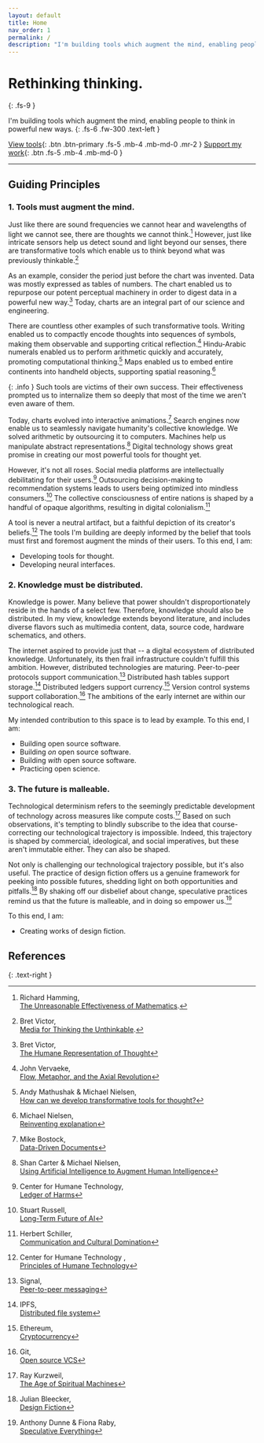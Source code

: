 ```yaml
---
layout: default
title: Home
nav_order: 1
permalink: /
description: "I'm building tools which augment the mind, enabling people to think in powerful new ways."
---
```


# Rethinking thinking.
{: .fs-9 }

I'm building tools which augment the mind, enabling people to think in powerful new ways. 
{: .fs-6 .fw-300 .text-left }

[View tools](/docs/tools/tools/){: .btn .btn-primary .fs-5 .mb-4 .mb-md-0 .mr-2 } [Support my work](/docs/support/){: .btn .fs-5 .mb-4 .mb-md-0 }

---

## Guiding Principles

### 1. Tools must augment the mind.

Just like there are sound frequencies we cannot hear and wavelengths of light we cannot see, there are thoughts we cannot think.[^1] However, just like intricate sensors help us detect sound and light beyond our senses, there are transformative tools which enable us to think beyond what was previously thinkable.[^2]

As an example, consider the period just before the chart was invented. Data was mostly expressed as tables of numbers. The chart enabled us to repurpose our potent perceptual machinery in order to digest data in a powerful new way.[^3] Today, charts are an integral part of our science and engineering.

There are countless other examples of such transformative tools. Writing enabled us to compactly encode thoughts into sequences of symbols, making them observable and supporting critical reflection.[^4] Hindu-Arabic numerals enabled us to perform arithmetic quickly and accurately, promoting computational thinking.[^5] Maps enabled us to embed entire continents into handheld objects, supporting spatial reasoning.[^6]

{: .info }
Such tools are victims of their own success. Their effectiveness prompted us to internalize them so deeply that most of the time we aren't even aware of them.

Today, charts evolved into interactive animations.[^7] Search engines now enable us to seamlessly navigate humanity's collective knowledge. We solved arithmetic by outsourcing it to computers. Machines help us manipulate abstract representations.[^8] Digital technology shows great promise in creating our most powerful tools for thought yet.

However, it's not all roses. Social media platforms are intellectually debilitating for their users.[^9] Outsourcing decision-making to recommendation systems leads to users being optimized into mindless consumers.[^10] The collective consciousness of entire nations is shaped by a handful of opaque algorithms, resulting in digital colonialism.[^11]

A tool is never a neutral artifact, but a faithful depiction of its creator's beliefs.[^12] The tools I'm building are deeply informed by the belief that tools must first and foremost augment the minds of their users. To this end, I am:

- Developing tools for thought.
- Developing neural interfaces.

### 2. Knowledge must be distributed.

Knowledge is power. Many believe that power shouldn't disproportionately reside in the hands of a select few. Therefore, knowledge should also be distributed. In my view, knowledge extends beyond literature, and includes diverse flavors such as multimedia content, data, source code, hardware schematics, and others.

The internet aspired to provide just that -- a digital ecosystem of distributed knowledge. Unfortunately, its then frail infrastructure couldn't fulfill this ambition. However, distributed technologies are maturing. Peer-to-peer protocols support communication.[^13] Distributed hash tables support storage.[^14] Distributed ledgers support currency.[^15] Version control systems support collaboration.[^16] The ambitions of the early internet are within our technological reach.

My intended contribution to this space is to lead by example. To this end, I am:

- Building open source software.
- Building *on* open source software.
- Building *with* open source software.
- Practicing open science.

### 3. The future is malleable.

Technological determinism refers to the seemingly predictable development of technology across measures like compute costs.[^17] Based on such observations, it's tempting to blindly subscribe to the idea that course-correcting our technological trajectory is impossible. Indeed, this trajectory is shaped by commercial, ideological, and social imperatives, but these aren't immutable either. They can also be shaped.

Not only is challenging our technological trajectory possible, but it's also useful. The practice of design fiction offers us a genuine framework for peeking into possible futures, shedding light on both opportunities and pitfalls.[^18] By shaking off our disbelief about change, speculative practices remind us that the future is malleable, and in doing so empower us.[^19]

To this end, I am:

- Creating works of design fiction.

## References

{: .text-right }
[^1]: Richard Hamming,<br/>[The Unreasonable Effectiveness of Mathematics](https://www.dartmouth.edu/~matc/MathDrama/reading/Hamming.html).
[^2]: Bret Victor,<br/>[Media for Thinking the Unthinkable](http://worrydream.com/MediaForThinkingTheUnthinkable/).
[^3]: Bret Victor,<br/>[The Humane Representation of Thought](http://worrydream.com/#!/TheHumaneRepresentationOfThoughtTalk)
[^4]: John Vervaeke,<br/>[Flow, Metaphor, and the Axial Revolution](https://www.youtube.com/watch?v=aF9HeXg65AE)
[^5]: Andy Mathushak & Michael Nielsen,<br/>[How can we develop transformative tools for thought?](https://numinous.productions/ttft/)
[^6]: Michael Nielsen,<br/>[Reinventing explanation](https://michaelnielsen.org/reinventing_explanation/index.html)
[^7]:  Mike Bostock,<br/>[Data-Driven Documents](https://d3js.org/)
[^8]: Shan Carter & Michael Nielsen,<br/>[Using Artificial Intelligence to Augment Human Intelligence](https://distill.pub/2017/aia/)
[^9]: Center for Humane Technology,<br/>[Ledger of Harms](https://ledger.humanetech.com/)
[^10]: Stuart Russell,<br/>[Long-Term Future of AI](https://lexfridman.com/stuart-russell/)
[^11]: Herbert Schiller,<br/>[Communication and Cultural Domination](https://www.goodreads.com/book/show/2935017-communication-and-cultural-domination)
[^12]: Center for Humane Technology ,<br/>[Principles of Humane Technology](https://www.humanetech.com/technologists#principles)
[^13]: Signal,<br/>[Peer-to-peer messaging](https://www.signal.org/)
[^14]: IPFS,<br/>[Distributed file system](https://ipfs.io/)
[^15]: Ethereum,<br/>[Cryptocurrency](https://ethereum.org/en/)
[^16]: Git,<br/>[Open source VCS](https://git-scm.com/)
[^17]: Ray Kurzweil,<br/>[The Age of Spiritual Machines](https://www.goodreads.com/book/show/83533.The_Age_of_Spiritual_Machines)
[^18]: Julian Bleecker,<br/>[Design Fiction](https://www.youtube.com/watch?v=iH8X6Bcs7w8)
[^19]: Anthony Dunne & Fiona Raby,<br/>[Speculative Everything](https://www.goodreads.com/book/show/17756296-speculative-everything)
